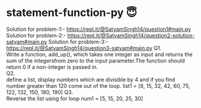 # statement-function-py 😇
Solution for problem-1:- https://repl.it/@SatyamSingh14/question1#main.py 
Solution for problem-2:- https://repl.it/@SatyamSingh14/question2-solution-satyam#main.py
Solution for problem-3:- https://repl.it/@SatyamSingh14/question3-satyam#main.py
Q1.</br>
Write a function, add_up(), which takes one integer as input and returns the sum of the integersfrom zero to the input parameter.The function should return 0 if a non-integer is passed in.</br>
Q2. </br>
define a list, display numbers which are divisible by 4 and if you find number greater than 120 come out of the loop.
list1 = [8, 15, 32, 42, 60, 75, 122, 132, 150, 180, 190]
Q3. </br>
Reverse the list using for loop
num1 = [5, 15, 20, 25, 30]

